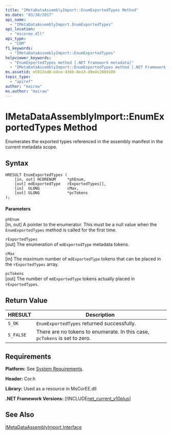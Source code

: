 ```yaml
---
title: "IMetaDataAssemblyImport::EnumExportedTypes Method"
ms.date: "03/30/2017"
api_name: 
  - "IMetaDataAssemblyImport.EnumExportedTypes"
api_location: 
  - "mscoree.dll"
api_type: 
  - "COM"
f1_keywords: 
  - "IMetaDataAssemblyImport::EnumExportedTypes"
helpviewer_keywords: 
  - "EnumExportedTypes method [.NET Framework metadata]"
  - "IMetaDataAssemblyImport::EnumExportedTypes method [.NET Framework metadata]"
ms.assetid: e5912ed8-e4ce-438b-8ea3-d9e4c288d109
topic_type: 
  - "apiref"
author: "mairaw"
ms.author: "mairaw"
---
```

# IMetaDataAssemblyImport::EnumExportedTypes Method
Enumerates the exported types referenced in the assembly manifest in the current metadata scope.  
  
## Syntax  
  
```  
HRESULT EnumExportedTypes (  
    [in, out] HCORENUM     *phEnum,   
    [out] mdExportedType   rExportedTypes[],   
    [in]  ULONG            cMax,   
    [out] ULONG            *pcTokens  
);  
```  
  
#### Parameters  
 `phEnum`  
 [in, out] A pointer to the enumerator. This must be a null value when the `EnumExportedTypes` method is called for the first time.  
  
 `rExportedTypes`  
 [out] The enumeration of `mdExportedType` metadata tokens.  
  
 `cMax`  
 [in] The maximum number of `mdExportedType` tokens that can be placed in the `rExportedTypes` array.  
  
 `pcTokens`  
 [out] The number of `mdExportedType` tokens actually placed in `rExportedTypes`.  
  
## Return Value  
  
|HRESULT|Description|  
|-------------|-----------------|  
|`S_OK`|`EnumExportedTypes` returned successfully.|  
|`S_FALSE`|There are no tokens to enumerate. In this case, `pcTokens` is set to zero.|  
  
## Requirements  
 **Platform:** See [System Requirements](../../../../docs/framework/get-started/system-requirements.md).  
  
 **Header:** Cor.h  
  
 **Library:** Used as a resource in MsCorEE.dll  
  
 **.NET Framework Versions:** [!INCLUDE[net_current_v10plus](../../../../includes/net-current-v10plus-md.md)]  
  
## See Also  
 [IMetaDataAssemblyImport Interface](../../../../docs/framework/unmanaged-api/metadata/imetadataassemblyimport-interface.md)
